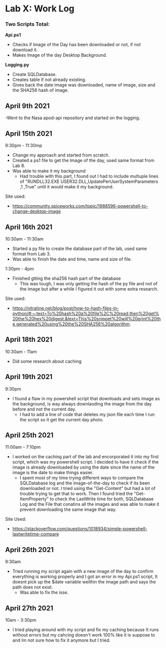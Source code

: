 # Lab X: Work Log
### Two Scripts Total: 
**Api.ps1**
- Checks if Image of the Day has been downloaded or not, if not download it.
- Makes Image of the day Desktop Background.

**Logging.py**
- Create SQLDatabase.
- Creates table if not already existing.
- Gives back the date image was downloaded, name of image, size and the SHA256 hash of image.

## April 9th 2021
-Went to the Nasa apod-api repository and started on the logging. 

## April 15th 2021
9:30pm - 11:30mp 
- Change my approach and started from scratch.
- Created a ps1 file to get the Image of the day, used same format from Lab 8. 
- Was able to make it my background
  - Had trouble with this part, I found out I had to include multuple lines of "RUNDLL32.EXE USER32.DLL,UpdatePerUserSystemParameters ,1 ,True" until it would make it my background.
 
 Site used:
 - https://community.spiceworks.com/topic/1988596-powershell-to-change-desktop-image

## April 16th 2021  
10:30am - 11:30am
- Started a py file to create the database part of the lab, used same format from Lab 3.
- Was able to finish the date and time, name and size of file.

1:30pm - 4pm
- Finished gtting the sha256 hash part of the database
  - This was tough, I was only getting the hash of the py file and not of the image but after a while I figured it out with some extra research. 
  
Site used:  
- https://nitratine.net/blog/post/how-to-hash-files-in-python/#:~:text=To%20hash%20a%20file%2C%20read,then%20get%20the%20hex%20digest.&text=This%20snippet%20will%20print%20the,generated%20using%20the%20SHA256%20algorithm.

## April 18th 2021
10:30am - 11am
- Did some research about caching

## April 19th 2021
9:30pm
- I found a flaw in my powershell script that downloads and sets image as the background, is way always downlaoding the image from the day before and not the current day.
  - I had to add a line of code that deletes my json file each time I run the script so it get the current day photo. 

## April 25th 2021
11:00am - 7:10pm
- I worked on the caching part of the lab and encorporated it into my first script, which was my powershell script. I decided to have it check if the image is already downloaded by using the date since the name of the image is the date to make things easier. 
  - I spent most of my time trying different ways to compare the SQLDatabase log and the image-of-the-day to check if its been downloaded or not. I tried using the "Get-Content" but had a lot of trouble trying to get that to work. Then I found tried the "Get-ItemProperty" to check the LastWrite time for both, SQLDatabase Log and the File that conatins all the images and was able to make it prevent downloading the same image that way. 

Site Used:
 - https://stackoverflow.com/questions/1018934/simple-powershell-lastwritetime-compare

## April 26th 2021
9:30am
- Tried running my script again with a new image of the day to confirm everything is working properly and I got an error in my Api.ps1 script, It doesnt pick up the $date variable weithin the image path and says the path does not exist.
  - Was able to fix the isse.

## April 27th 2021
10am - 3:30pm 
- I tried playing around with my script and fix my caching because It runs without errors but my cahcing doesn't work 100% like it is suppose to and Im not sure how to fix it anymore but I tried. 
